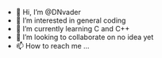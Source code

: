 - 👋 Hi, I’m @DNvader
- 👀 I’m interested in general coding
- 🌱 I’m currently learning C and C++
- 💞️ I’m looking to collaborate on no idea yet
- 📫 How to reach me ...

<!---
DNvader/DNvader is a ✨ special ✨ repository because its `README.md` (this file) appears on your GitHub profile.
You can click the Preview link to take a look at your changes.
--->
